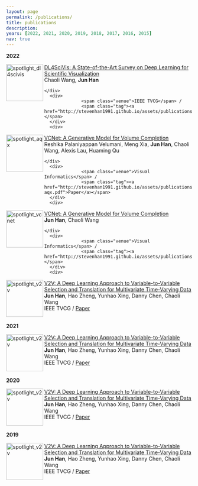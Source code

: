 ```yaml
---
layout: page
permalink: /publications/
title: publications
description: 
years: [2022, 2021, 2020, 2019, 2018, 2017, 2016, 2015]
nav: true
---
```


<div class="publications">
  
<b> 2022 </b> 
	
<div class="img"><img class="img_responsive" src="http://stevenhan1991.github.io/assets/img/publications/DL4SciVis.jpeg" style="border:1px solid black width:200px;height:100px;" alt="spotlight_dl4scivis" align="left">
	</div>
  <div class="text">
    <div class="title"><a name="DL4SciVis" href="http://stevenhan1991.github.io/assets/publications/DL4SciVis.pdf">DL4SciVis: A State-of-the-Art Survey on Deep Learning for Scientific Visualization</a></div> 
    <div class="authors">
	    <span class="author">Chaoli Wang</span>,
	    <span class="author"><b>Jun Han</b></span>
	     
    </div>
	  <div>
                  <span class="venue">IEEE TVCG</span> /
                  <span class="tag"><a href="http://stevenhan1991.github.io/assets/publications/DL4SciVis.pdf">Paper</a></span>
	  </div>
	  <div>
  </div>

<div class="img"><img class="img_responsive" src="http://stevenhan1991.github.io/assets/img/publications/AQX.jpeg" style="border:1px solid black width:200px;height:100px;" alt="spotlight_aqx" align="left">
	</div>
  <div class="text">
    <div class="title"><a name="aqx" href="http://stevenhan1991.github.io/assets/publications/iui22-aqx.pdf">VCNet: A Generative Model for Volume Completion</a></div> 
    <div class="authors">
	    <span class="author">Reshika Palaniyappan Velumani</span>,
	    <span class="author">Meng Xia</span>,
	    <span class="author"><b>Jun Han</b></span>,
	    <span class="author">Chaoli Wang</span>,
	    <span class="author">Alexis Lau</span>,
	    <span class="author">Huaming Qu</span>
	     
    </div>
	  <div>
                  <span class="venue">Visual Informatics</span> /
                  <span class="tag"><a href="http://stevenhan1991.github.io/assets/publications/iui22-aqx.pdf">Paper</a></span>
	  </div>
	  <div>
  </div>	  
	  
<div class="img"><img class="img_responsive" src="http://stevenhan1991.github.io/assets/img/publications/VCNet.jpeg" style="border:1px solid black width:200px;height:100px;" alt="spotlight_vcnet" align="left">
	</div>
  <div class="text">
    <div class="title"><a name="vcnet" href="http://stevenhan1991.github.io/assets/publications/DL4SciVis.pdf">VCNet: A Generative Model for Volume Completion</a></div> 
    <div class="authors">
	    <span class="author"><b>Jun Han</b></span>,
	    <span class="author">Chaoli Wang</span>
	     
    </div>
	  <div>
                  <span class="venue">Visual Informatics</span> /
                  <span class="tag"><a href="http://stevenhan1991.github.io/assets/publications/VCNet.pdf">Paper</a></span>
	  </div>
	  <div>
  </div>
	  
  
<div class="img"><img class="img_responsive" src="http://stevenhan1991.github.io/assets/img/publications/v2v.jpg" style="border:1px solid black width:200px;height:100px;" alt="spotlight_v2v" align="left">
	</div>
  <div class="text">
    <div class="title"><a name="shape2prog_iclr" href="papers/shape2prog_iclr.pdf">V2V: A Deep Learning Approach to Variable-to-Variable Selection and Translation for Multivariate Time-Varying Data</a></div> 
    <div class="authors">
	    <span class="author"><b>Jun Han</b></span>,
      <span class="author">Hao Zheng</span>,
      <span class="author">Yunhao Xing</span>,
	     <span class="author">Danny Chen</span>,
	     <span class="author">Chaoli Wang</span>
    </div>
	  <div>
                  <span class="venue">IEEE TVCG</span> /
                  <span class="tag"><a href="http://stevenhan1991.github.io/assets/publications/v2v.pfg">Paper</a></span>
	  </div>
	  <div>
  </div>


 <br> <b> 2021 </b> 
  
<div class="img"><img class="img_responsive" src="http://stevenhan1991.github.io/assets/img/publications/v2v.jpg" style="border:1px solid black width:200px;height:100px;" alt="spotlight_v2v" align="left">
	</div>
  <div class="text">
    <div class="title"><a name="shape2prog_iclr" href="papers/shape2prog_iclr.pdf">V2V: A Deep Learning Approach to Variable-to-Variable Selection and Translation for Multivariate Time-Varying Data</a></div> 
    <div class="authors">
	    <span class="author"><b>Jun Han</b></span>,
      <span class="author">Hao Zheng</span>,
      <span class="author">Yunhao Xing</span>,
	     <span class="author">Danny Chen</span>,
	     <span class="author">Chaoli Wang</span>
    </div>
	  <div>
                  <span class="venue">IEEE TVCG</span> /
                  <span class="tag"><a href="http://stevenhan1991.github.io/assets/publications/v2v.pfg">Paper</a></span>
	  </div>
	  <div>
  </div>
	  
	  
<br> <b> 2020 </b>
  
<div class="img"><img class="img_responsive" src="http://stevenhan1991.github.io/assets/img/publications/v2v.jpg" style="border:1px solid black width:200px;height:100px;" alt="spotlight_v2v" align="left">
	</div>
  <div class="text">
    <div class="title"><a name="shape2prog_iclr" href="papers/shape2prog_iclr.pdf">V2V: A Deep Learning Approach to Variable-to-Variable Selection and Translation for Multivariate Time-Varying Data</a></div> 
    <div class="authors">
	    <span class="author"><b>Jun Han</b></span>,
      <span class="author">Hao Zheng</span>,
      <span class="author">Yunhao Xing</span>,
	     <span class="author">Danny Chen</span>,
	     <span class="author">Chaoli Wang</span>
    </div>
	  <div>
                  <span class="venue">IEEE TVCG</span> /
                  <span class="tag"><a href="http://stevenhan1991.github.io/assets/publications/v2v.pfg">Paper</a></span>
	  </div>
	  <div>
  </div>
	  
	  
<br> <b> 2019 </b>
  
<div class="img"><img class="img_responsive" src="http://stevenhan1991.github.io/assets/img/publications/v2v.jpg" style="border:1px solid black width:200px;height:100px;" alt="spotlight_v2v" align="left">
	</div>
  <div class="text">
    <div class="title"><a name="shape2prog_iclr" href="papers/shape2prog_iclr.pdf">V2V: A Deep Learning Approach to Variable-to-Variable Selection and Translation for Multivariate Time-Varying Data</a></div> 
    <div class="authors">
	    <span class="author"><b>Jun Han</b></span>,
      <span class="author">Hao Zheng</span>,
      <span class="author">Yunhao Xing</span>,
	     <span class="author">Danny Chen</span>,
	     <span class="author">Chaoli Wang</span>
    </div>
	  <div>
                  <span class="venue">IEEE TVCG</span> /
                  <span class="tag"><a href="http://stevenhan1991.github.io/assets/publications/v2v.pfg">Paper</a></span>
	  </div>
	  <div>
  </div>	  
	  
  
</div>
